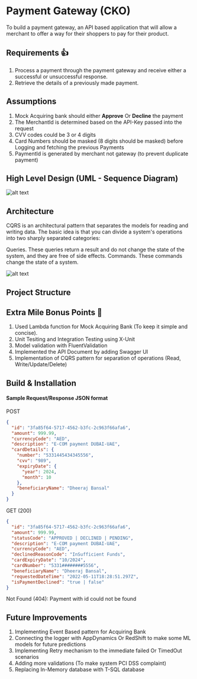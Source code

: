 # Payment Gateway (CKO)
To build a payment gateway, an API based application that will allow a merchant to offer a way for their shoppers to pay for their product.
## Requirements :+1:
1. Process a payment through the payment gateway and receive either a successful or unsuccessful response.
2. Retrieve the details of a previously made payment.
## Assumptions
1. Mock Acquiring bank should either **Approve** Or **Decline** the payment
2. The MerchantId is determined based on the API-Key passed into the request
3. CVV codes could be 3 or 4 digits
4. Card Numbers should be masked (8 digits should be masked) before Logging and fetching the previous Payments
5. PaymentId is generated by merchant not gateway (to prevent duplicate payment)
## High Level Design (UML - Sequence Diagram)

![alt text](https://github.com/[username]/[reponame]/blob/[branch]/image.jpg?raw=true)

## Architecture
CQRS is an architectural pattern that separates the models for reading and writing data. The basic idea is that you can divide a system's operations into two sharply separated categories:

Queries. These queries return a result and do not change the state of the system, and they are free of side effects.
Commands. These commands change the state of a system.

![alt text](https://github.com/[username]/[reponame]/blob/[branch]/image.jpg?raw=true)


## Project Structure
## Extra Mile Bonus Points :rocket:
1. Used Lambda function for Mock Acquiring Bank (To keep it simple and concise).
2. Unit Tesiting and Integration Testing using X-Unit
3. Model validation with FluentValidation
4. Implemented the API Document by adding Swagger UI
5. Implementation of CQRS pattern for separation of operations (Read, Write/Update/Delete) 

## Build & Installation

#### Sample Request/Response JSON format
POST
```JSON
{
  "id": "3fa85f64-5717-4562-b3fc-2c963f66afa6",
  "amount": 999.99,
  "currencyCode": "AED",
  "description": "E-COM payment DUBAI-UAE",
  "cardDetails": {
    "number": "5331445434345556",
    "cvv": "989",
    "expiryDate": {
      "year": 2024,
      "month": 10
    },
    "beneficiaryName": "Dheeraj Bansal"
  }
}
```
GET (200)
```JSON
{
  "id": "3fa85f64-5717-4562-b3fc-2c963f66afa6",
  "amount": 999.99,
  "statusCode": "APPROVED | DECLINED | PENDING",
  "description": "E-COM payment DUBAI-UAE",
  "currencyCode": "AED",
  "declinedReasonCode": "InSufficient Funds", 
  "cardExpiryDate": "10/2024",
  "cardNumber": "5331########5556",
  "beneficiaryName": "Dheeraj Bansal",
  "requestedDateTime": "2022-05-11T18:28:51.297Z",
  "isPaymentDeclined": "true | false"
}
```
Not Found (404): Payment with id could not be found

## Future Improvements
1. Implementing Event Based pattern for Acquiring Bank
2. Connecting the logger with AppDynamics Or RedShift to make some ML models for future predictions
3. Implementing Retry mechanism to the immediate failed Or TimedOut scenarios
4. Adding more validations (To make system PCI DSS complaint)
5. Replacing In-Memory database with T-SQL database


